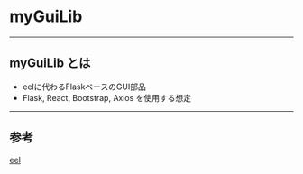 # myGuiLib
***
## myGuiLib とは
- eelに代わるFlaskベースのGUI部品
- Flask, React, Bootstrap, Axios を使用する想定

***

## 参考
[eel](https://github.com/samuelhwilliams/Eel)

